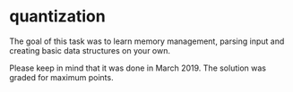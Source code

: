# quantization

The goal of this task was to learn memory management, parsing input and creating basic data structures on your own.

Please keep in mind that it was done in March 2019. The solution was graded for maximum points.
